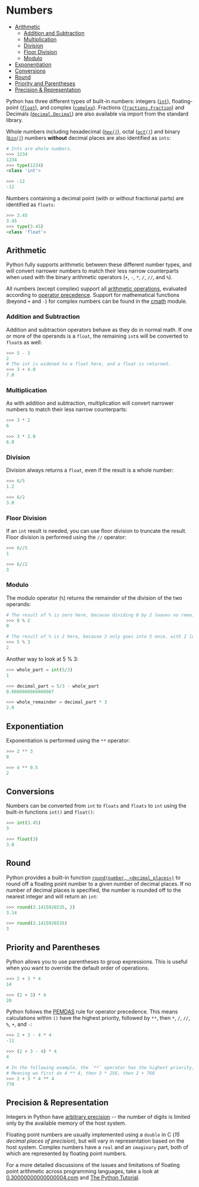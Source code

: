 # Numbers <!-- omit in toc -->

- [Arithmetic](#arithmetic)
  - [Addition and Subtraction](#addition-and-subtraction)
  - [Multiplication](#multiplication)
  - [Division](#division)
  - [Floor Division](#floor-division)
  - [Modulo](#modulo)
- [Exponentiation](#exponentiation)
- [Conversions](#conversions)
- [Round](#round)
- [Priority and Parentheses](#priority-and-parentheses)
- [Precision \& Representation](#precision--representation)

Python has three different types of built-in numbers: integers ([`int`][int]),
floating-point ([`float`][float]), and complex ([`complex`][complex]). Fractions
([`fractions.Fraction`][fractions]) and Decimals ([`decimal.Decimal`][decimals])
are also available via import from the standard library.

Whole numbers including hexadecimal ([_`hex()`_][hex]), octal ([_`oct()`_][oct])
and binary ([_`bin()`_][bin]) numbers **without** decimal places are also
identified as `ints`:

```python
# Ints are whole numbers.
>>> 1234
1234
>>> type(1234)
<class 'int'>

>>> -12
-12
```

Numbers containing a decimal point (with or without fractional parts) are
identified as `floats`:

```python
>>> 3.45
3.45
>>> type(3.45)
<class 'float'>
```

## Arithmetic

Python fully supports arithmetic between these different number types, and will
convert narrower numbers to match their less narrow counterparts when used with
the binary arithmetic operators (`+`, `-`, `*`, `/`, `//`, and `%`).

All numbers (except complex) support all [arithmetic
operations][arithmetic-operations], evaluated according to [operator
precedence][operator-precedence]. Support for mathematical functions (beyond `+`
and `-`) for complex numbers can be found in the [cmath][cmath] module.

### Addition and Subtraction

Addition and subtraction operators behave as they do in normal math. If one or
more of the operands is a `float`, the remaining `int`s will be converted to
`float`s as well:

```python
>>> 5 - 3
2
# The int is widened to a float here, and a float is returned.
>>> 3 + 4.0
7.0
```

### Multiplication

As with addition and subtraction, multiplication will convert narrower numbers
to match their less narrow counterparts:

```python
>>> 3 * 2
6

>>> 3 * 2.0
6.0
```

### Division

Division always returns a `float`, even if the result is a whole number:

```python
>>> 6/5
1.2

>>> 6/2
3.0
```

### Floor Division

If an `int` result is needed, you can use floor division to truncate the result.
Floor division is performed using the `//` operator:

```python
>>> 6//5
1

>>> 6//2
3
```

### Modulo

The modulo operator (`%`) returns the remainder of the division of the two
operands:

```python
# The result of % is zero here, because dividing 8 by 2 leaves no remainder
>>> 8 % 2
0

# The result of % is 2 here, because 3 only goes into 5 once, with 2 left over
>>> 5 % 3
2
```

Another way to look at 5 % 3:

```python
>>> whole_part = int(5/3)
1

>>> decimal_part = 5/3 - whole_part
0.6666666666666667

>>> whole_remainder = decimal_part * 3
2.0
```

## Exponentiation

Exponentiation is performed using the `**` operator:

```python
>>> 2 ** 3
8

>>> 4 ** 0.5
2
```

## Conversions

Numbers can be converted from `int` to `floats` and `floats` to `int` using the
built-in functions `int()` and `float()`:

```python
>>> int(3.45)
3

>>> float(3)
3.0
```

## Round

Python provides a built-in function [`round(number, <decimal_places>)`][round]
to round off a floating point number to a given number of decimal places. If no
number of decimal places is specified, the number is rounded off to the nearest
integer and will return an `int`:

```python
>>> round(3.1415926535, 2)
3.14

>>> round(3.1415926535)
3
```

## Priority and Parentheses

Python allows you to use parentheses to group expressions. This is useful when
you want to override the default order of operations.

```python
>>> 2 + 3 * 4
14

>>> (2 + 3) * 4
20
```

Python follows the [PEMDAS][pemdas] rule for operator precedence. This means
calculations within `()` have the highest priority, followed by `**`, then `*`,
`/`, `//`, `%`, `+`, and `-`:

```python
>>> 2 + 3 - 4 * 4
-11

>>> (2 + 3 - 4) * 4
4

# In the following example, the `**` operator has the highest priority, then `*`, then `+`
# Meaning we first do 4 ** 4, then 3 * 256, then 2 + 768
>>> 2 + 3 * 4 ** 4
770
```

## Precision & Representation

Integers in Python have [arbitrary precision][arbitrary-precision] -- the number
of digits is limited only by the available memory of the host system.

Floating point numbers are usually implemented using a `double` in C (_15
decimal places of precision_), but will vary in representation based on the host
system. Complex numbers have a `real` and an `imaginary` part, both of which are
represented by floating point numbers.

For a more detailed discussions of the issues and limitations of floating point
arithmetic across programming languages, take a look at
[0.30000000000000004.com][0.30000000000000004] and [The Python
Tutorial][floating-point-math].

[0.30000000000000004]: https://0.30000000000000004.com/
[arbitrary-precision]:
  https://en.wikipedia.org/wiki/Arbitrary-precision_arithmetic
[arithmetic-operations]:
  https://docs.python.org/3/library/stdtypes.html#numeric-types-int-float-complex
[bin]: https://docs.python.org/3/library/functions.html#bin
[cmath]: https://docs.python.org/3.9/library/cmath.html
[complex]: https://docs.python.org/3/library/functions.html#complex
[decimals]: https://docs.python.org/3/library/decimal.html#module-decimal
[float]: https://docs.python.org/3/library/functions.html#float
[floating-point-math]: https://docs.python.org/3.9/tutorial/floatingpoint.html
[fractions]: https://docs.python.org/3/library/fractions.html
[hex]: https://docs.python.org/3/library/functions.html#hex
[int]: https://docs.python.org/3/library/functions.html#int
[oct]: https://docs.python.org/3/library/functions.html#oct
[operator-precedence]:
  https://docs.python.org/3/reference/expressions.html#operator-precedence
[pemdas]: https://mathworld.wolfram.com/PEMDAS.html
[round]: https://docs.python.org/3/library/functions.html#round
